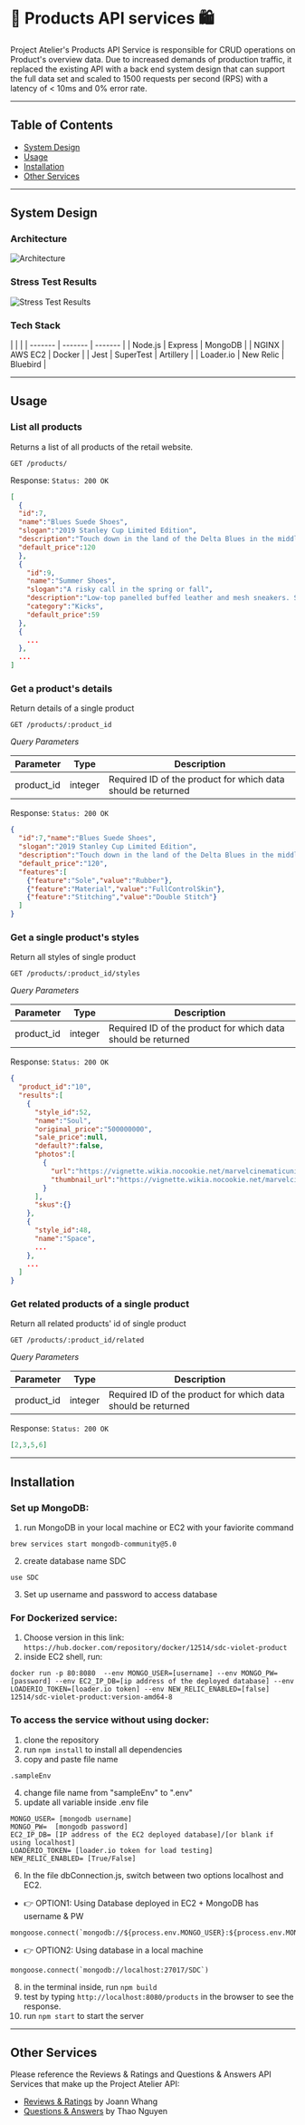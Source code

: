 # :shopping_cart: Products API services :shopping:
Project Atelier's Products API Service is responsible for CRUD operations on Product's overview data. Due to increased demands of production traffic, it replaced the existing API with a back end system design that can support the full data set and scaled to 1500 requests per second (RPS) with a latency of < 10ms and 0% error rate.

---
## Table of Contents
  - <a href='#system-design'>System Design</a>
  - <a href='#usage'>Usage</a>
  - <a href='#installation'>Installation</a>
  - <a href='#other-services'>Other Services</a>

---
## System Design
  ### Architecture
  ![Architecture](https://github.com/rpp33-sdc-violet/Products/blob/main/readmePhoto/backend%20architecture.png)
  ### Stress Test Results
  ![Stress Test Results](https://github.com/rpp33-sdc-violet/Products/blob/main/readmePhoto/1800rps.png)

  ### Tech Stack
  |     |     |
  | ------- | ------- | ------- |
  | Node.js | Express | MongoDB |
  | NGINX   | AWS EC2 | Docker  |
  | Jest    | SuperTest | Artillery |
  | Loader.io | New Relic | Bluebird |

---
## Usage
  ### List all products
  Returns a list of all products of the retail website.

  `GET /products/`

  Response: `Status: 200 OK`
  ```json
  [
    {
    "id":7,
    "name":"Blues Suede Shoes",
    "slogan":"2019 Stanley Cup Limited Edition",
    "description":"Touch down in the land of the Delta Blues in the middle of the pouring rain","category":"Dress Shoes",
    "default_price":120
    },
    {
      "id":9,
      "name":"Summer Shoes",
      "slogan":"A risky call in the spring or fall",
      "description":"Low-top panelled buffed leather and mesh sneakers. Sizing embroidered in black at round toe. Tonal lace-up closure. Pull-loop and rubberized style name at padded tongue. Padded collar. Pull-loop at heel collar. Logo embroidered in black at outer side. Tonal treaded rubber sole. Tonal stitching.",
      "category":"Kicks",
      "default_price":59
    },
    {
      ...
    },
    ...
  ]
  ```
  ### Get a product's details
  Return details of a single product

  `GET /products/:product_id`

  *Query Parameters*

  | Parameter	 | Type      | Description                                               |
  | ---------- | :-------: | --------------------------------------------------------- |
  | product_id |  integer  | Required ID of the product for which data should be returned |

  Response: `Status: 200 OK`
  ```json
  {
    "id":7,"name":"Blues Suede Shoes",
    "slogan":"2019 Stanley Cup Limited Edition",
    "description":"Touch down in the land of the Delta Blues in the middle of the pouring rain","category":"Dress Shoes",
    "default_price":"120",
    "features":[
      {"feature":"Sole","value":"Rubber"},
      {"feature":"Material","value":"FullControlSkin"},
      {"feature":"Stitching","value":"Double Stitch"}
    ]
  }
  ```
  ### Get a single product's styles
  Return all styles of single product

  `GET /products/:product_id/styles`

  *Query Parameters*

  | Parameter	 | Type      | Description                                               |
  | ---------- | :-------: | --------------------------------------------------------- |
  | product_id |  integer  | Required ID of the product for which data should be returned |

  Response: `Status: 200 OK`
  ```json
  {
    "product_id":"10",
    "results":[
      {
        "style_id":52,
        "name":"Soul",
        "original_price":"500000000",
        "sale_price":null,
        "default?":false,
        "photos":[
          {
            "url":"https://vignette.wikia.nocookie.net/marvelcinematicuniverse/images/0/0a/Space_Stone_VFX.png/revision/latest?cb=20190427012702",
            "thumbnail_url":"https://vignette.wikia.nocookie.net/marvelcinematicuniverse/images/0/0a/Space_Stone_VFX.png/revision/latest?cb=20190427012702"
          }
        ],
        "skus":{}
      },
      {
        "style_id":48,
        "name":"Space",
        ...
      },
      ...
    ]
  }
  ```

  ### Get related products of a single product
  Return all related products' id of single product

  `GET /products/:product_id/related`

  *Query Parameters*

  | Parameter	 | Type      | Description                                               |
  | ---------- | :-------: | --------------------------------------------------------- |
  | product_id |  integer  | Required ID of the product for which data should be returned |

  Response: `Status: 200 OK`
  ```json
  [2,3,5,6]
  ```

---
## Installation
  ### Set up MongoDB:
  1. run MongoDB in your local machine or EC2 with your faviorite command
  ```
  brew services start mongodb-community@5.0
  ```
  2. create database name SDC
  ```
  use SDC
  ```
  3. Set up username and password to access database

  ### For Dockerized service:
  1. Choose version in this link: `https://hub.docker.com/repository/docker/12514/sdc-violet-product`
  2. inside EC2 shell, run:
  ```
  docker run -p 80:8080  --env MONGO_USER=[username] --env MONGO_PW=[password] --env EC2_IP_DB=[ip address of the deployed database] --env LOADERIO_TOKEN=[loader.io token] --env NEW_RELIC_ENABLED=[false] 12514/sdc-violet-product:version-amd64-8
  ```

  ### To access the service without using docker:
  1. clone the repository
  2. run `npm install` to install all dependencies
  3. copy and paste file name
  ```
  .sampleEnv
  ```
  4. change file name from "sampleEnv" to ".env"
  5. update all variable inside .env file
  ```
  MONGO_USER= [mongodb username]
  MONGO_PW=  [mongodb password]
  EC2_IP_DB= [IP address of the EC2 deployed database]/[or blank if using localhost]
  LOADERIO_TOKEN= [loader.io token for load testing]
  NEW_RELIC_ENABLED= [True/False]
  ```

  6. In the file dbConnection.js, switch between two options localhost and EC2.

  - :point_right: OPTION1: Using Database deployed in EC2 + MongoDB has username & PW
  ```
  mongoose.connect(`mongodb://${process.env.MONGO_USER}:${process.env.MONGO_PW}@${process.env.EC2_IP_DB}:27017/SDC`)
  ```

  - :point_right: OPTION2: Using database in a local machine
  ```
  mongoose.connect(`mongodb://localhost:27017/SDC`)
  ```

  8. in the terminal inside, run `npm build`
  9. test by typing `http://localhost:8080/products` in the browser to see the response.
  10. run `npm start` to start the server

---
## Other Services
Please reference the Reviews & Ratings and Questions & Answers API Services that make up the Project Atelier API:
  - <a href='https://github.com/rpp33-sdc-violet/reviews-service'>Reviews & Ratings</a> by Joann Whang
  - <a href='https://github.com/rpp33-sdc-violet/questions-answers'>Questions & Answers</a> by Thao Nguyen